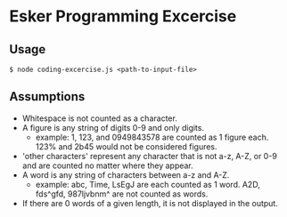 # Esker Programming Excercise
## Usage
`$ node coding-excercise.js <path-to-input-file>`

## Assumptions
* Whitespace is not counted as a character.
* A figure is any string of digits 0-9 and only digits.
	* example: 1, 123, and 0949843578 are counted as 1 figure each. 123% and 2b45 would not be considered figures.
* 'other characters' represent any character that is not a-z, A-Z, or 0-9 and are counted no matter where they appear.
* A word is any string of characters between a-z and A-Z.
	* example: abc, Time, LsEgJ are each counted as 1 word. A2D, fds^gfd, 987ljvbnm^ are not counted as words.
* If there are 0 words of a given length, it is not displayed in the output.
